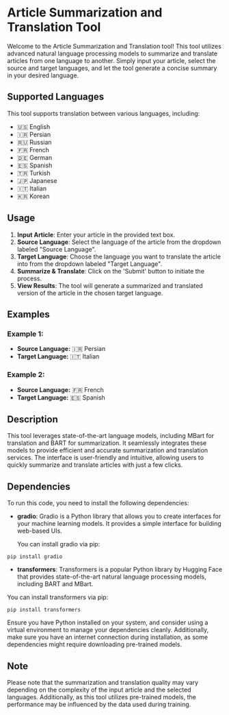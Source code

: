 # Article Summarization and Translation Tool

Welcome to the Article Summarization and Translation tool! This tool utilizes advanced natural language processing models to summarize and translate articles from one language to another. Simply input your article, select the source and target languages, and let the tool generate a concise summary in your desired language.

## Supported Languages

This tool supports translation between various languages, including:

- 🇺🇸 English
- 🇮🇷 Persian
- 🇷🇺 Russian
- 🇫🇷 French
- 🇩🇪 German
- 🇪🇸 Spanish
- 🇹🇷 Turkish
- 🇯🇵 Japanese
- 🇮🇹 Italian
- 🇰🇷 Korean

## Usage

1. **Input Article**: Enter your article in the provided text box.
2. **Source Language**: Select the language of the article from the dropdown labeled "Source Language".
3. **Target Language**: Choose the language you want to translate the article into from the dropdown labeled "Target Language".
4. **Summarize & Translate**: Click on the 'Submit' button to initiate the process.
5. **View Results**: The tool will generate a summarized and translated version of the article in the chosen target language.

## Examples

### Example 1:
- **Source Language:** 🇮🇷 Persian
- **Target Language:** 🇮🇹 Italian

### Example 2:
- **Source Language:** 🇫🇷 French
- **Target Language:** 🇪🇸 Spanish

## Description

This tool leverages state-of-the-art language models, including MBart for translation and BART for summarization. It seamlessly integrates these models to provide efficient and accurate summarization and translation services. The interface is user-friendly and intuitive, allowing users to quickly summarize and translate articles with just a few clicks.

## Dependencies

To run this code, you need to install the following dependencies:

- **gradio**: Gradio is a Python library that allows you to create interfaces for your machine learning models. It provides a simple interface for building web-based UIs.
  
  You can install gradio via pip:

```
pip install gradio
```

- **transformers**: Transformers is a popular Python library by Hugging Face that provides state-of-the-art natural language processing models, including BART and MBart.

You can install transformers via pip:

```
pip install transformers
```

Ensure you have Python installed on your system, and consider using a virtual environment to manage your dependencies cleanly. Additionally, make sure you have an internet connection during installation, as some dependencies might require downloading pre-trained models.

## Note

Please note that the summarization and translation quality may vary depending on the complexity of the input article and the selected languages. Additionally, as this tool utilizes pre-trained models, the performance may be influenced by the data used during training.
